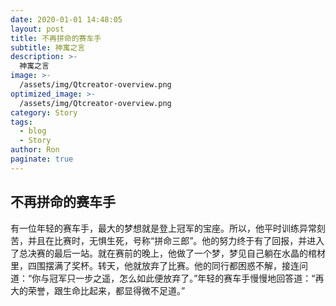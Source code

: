 ```yaml
---
date: 2020-01-01 14:48:05
layout: post
title: 不再拼命的赛车手
subtitle: 神寓之言
description: >-
  神寓之言
image: >-
  /assets/img/Qtcreator-overview.png
optimized_image: >-
  /assets/img/Qtcreator-overview.png
category: Story
tags:
  - blog
  - Story
author: Ron
paginate: true
---
```

 ## 不再拼命的赛车手

   有一位年轻的赛车手，最大的梦想就是登上冠军的宝座。所以，他平时训练异常刻苦，并且在比赛时，无惧生死，号称“拼命三郎”。他的努力终于有了回报，并进入了总决赛的最后一站。就在赛前的晚上，他做了一个梦，梦见自己躺在水晶的棺材里，四围摆满了奖杯。转天，他就放弃了比赛。他的同行都困惑不解，接连问道：“你与冠军只一步之遥，怎么如此便放弃了。”年轻的赛车手慢慢地回答道：“再大的荣誉，跟生命比起来，都显得微不足道。”



